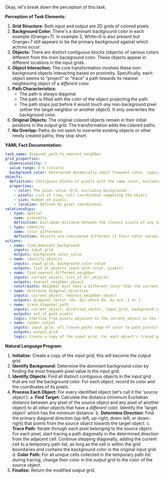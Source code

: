 Okay, let's break down the perception of this task.

**Perception of Task Elements:**

1.  **Grid Structure:** Both input and output are 2D grids of colored pixels.
2.  **Background Color:** There's a dominant background color in each example (Orange=7). In example 3, White=0 is also present but Orange=7 still appears to be the primary background against which actions occur.
3.  **Objects:** There are distinct contiguous blocks (objects) of various colors different from the main background color. These objects appear in different locations in the input grids.
4.  **Object Interaction:** The core transformation involves these non-background objects interacting based on proximity. Specifically, each object seems to "project" or "trace" a path towards its nearest neighboring object of a *different* color.
5.  **Path Characteristics:**
    *   The path is always diagonal.
    *   The path is filled with the color of the object projecting the path.
    *   The path stops just before it would touch *any* non-background pixel (either the target neighbor or another object). It only overwrites the background color.
6.  **Original Objects:** The original colored objects remain in their initial positions in the output grid. The transformation adds the colored paths.
7.  **No Overlap:** Paths do not seem to overwrite existing objects or other newly created paths; they stop short.

**YAML Fact Documentation:**


```yaml
task_name: diagonal_path_to_nearest_neighbor
grid_properties:
  dimensionality: 2
  value_range: 0-9 (colors)
  background_color: Determined dynamically (most frequent color, typically 7=Orange)
objects:
  definition: Contiguous blocks of pixels with the same color, excluding the background color.
  properties:
    - color: The pixel value (0-9, excluding background).
    - pixels: List of (row, col) coordinates composing the object.
    - size: Number of pixels.
    - location: Defined by pixel coordinates.
relationships:
  - type: spatial
    name: proximity
    definition: Euclidean distance between the closest pixels of any two objects.
  - type: identity
    name: color_difference
    definition: Objects are considered different if their color values differ.
actions:
  - name: find_dominant_background
    inputs: input_grid
    outputs: background_color_value
  - name: identify_objects
    inputs: input_grid, background_color_value
    outputs: list_of_objects (each with color, pixels)
  - name: find_nearest_different_neighbor
    inputs: current_object, list_of_all_objects
    outputs: nearest_neighbor_object
    constraints: Neighbor must have a different color than the current object. Distance is Euclidean between closest points.
  - name: determine_diagonal_direction
    inputs: current_object, nearest_neighbor_object
    outputs: diagonal_vector (dx, dy) where dx, dy are -1 or 1.
  - name: trace_diagonal_path
    inputs: current_object, direction_vector, input_grid, background_color
    outputs: set_of_path_pixels
    logic: Starting from pixels adjacent to the current_object in the specified diagonal direction, extend the path one step at a time diagonally as long as the target pixel is within grid bounds and contains the background color. Collect all pixels visited by the path.
  - name: render_output
    inputs: input_grid, all_traced_paths (map of color to path_pixels)
    outputs: output_grid
    logic: Create a copy of the input grid. For each object's traced path, color the path pixels on the output grid with the object's color.
```


**Natural Language Program:**

1.  **Initialize:** Create a copy of the input grid; this will become the output grid.
2.  **Identify Background:** Determine the dominant background color by finding the most frequent pixel value in the input grid.
3.  **Identify Objects:** Find all distinct contiguous objects in the input grid that are *not* the background color. For each object, record its color and the coordinates of its pixels.
4.  **Process Each Object:** For every identified object (let's call it the 'source object'):
    a.  **Find Target:** Calculate the distance (minimum Euclidean distance between any pixel of the source object and any pixel of another object) to all *other* objects that have a *different* color. Identify the 'target object' which has the minimum distance.
    b.  **Determine Direction:** Find the primary diagonal direction (up-left, up-right, down-left, or down-right) that points from the source object towards the target object.
    c.  **Trace Path:** Iterate through each pixel belonging to the source object. For each pixel, start tracing a path diagonally in the determined direction from the adjacent cell. Continue stepping diagonally, adding the current cell to a temporary path list, as long as the cell is within the grid boundaries *and* contains the background color in the original input grid.
    d.  **Color Path:** For all unique cells collected in the temporary path list during tracing, change their color in the *output grid* to the color of the source object.
5.  **Finalize:** Return the modified output grid.